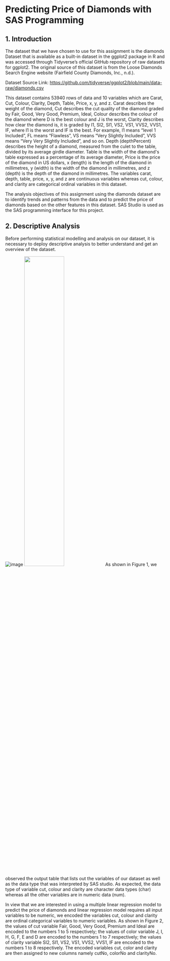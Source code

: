 # Predicting Price of Diamonds with SAS Programming

## 1. Introduction
The dataset that we have chosen to use for this assignment is the diamonds Dataset that is available as a built-in dataset in the ggplot2 package in R and was accessed through Tidyverse’s official GitHub repository of raw datasets for ggplot2. The original source of this dataset is from the Loose Diamonds Search Engine website (Fairfield County Diamonds, Inc., n.d.).  

Dataset Source Link: https://github.com/tidyverse/ggplot2/blob/main/data-raw/diamonds.csv  


This dataset contains 53940 rows of data and 10 variables which are Carat, Cut, Colour, Clarity, Depth, Table, Price, x, y, and z. Carat describes the weight of the diamond, Cut describes the cut quality of the diamond graded by Fair, Good, Very Good, Premium, Ideal, Colour describes the colour of the diamond where D is the best colour and J is the worst, Clarity describes how clear the diamond is, it is graded by I1, SI2, SI1, VS2, VS1, VVS2, VVS1, IF, where I1 is the worst and IF is the best. For example, l1 means “level 1 Included”, FL means “Flawless”, VS means “Very Slightly Included”, VVS means “Very Very Slightly Included”, and so on. Depth (depthPercent) describes the height of a diamond, measured from the culet to the table, divided by its average girdle diameter. Table is the width of the diamond's table expressed as a percentage of its average diameter, Price is the price of the diamond in US dollars, x (length) is the length of the diamond in millimetres, y (width) is the width of the diamond in millimetres, and z (depth) is the depth of the diamond in millimetres. The variables carat, depth, table, price, x, y, and z are continuous variables whereas cut, colour, and clarity are categorical ordinal variables in this dataset.  

The analysis objectives of this assignment using the diamonds dataset are to identify trends and patterns from the data and to predict the price of diamonds based on the other features in this dataset. SAS Studio is used as the SAS programming interface for this project.

## 2. Descriptive Analysis
Before performing statistical modelling and analysis on our dataset, it is necessary to deploy descriptive analysis to better understand and get an overview of the dataset.  

![image](https://user-images.githubusercontent.com/69787181/187031375-0fb5d20b-40b5-4e6c-a76b-dc7c62fae7c7.png)
<img src="https://user-images.githubusercontent.com/69787181/187031375-0fb5d20b-40b5-4e6c-a76b-dc7c62fae7c7.png" width=50% height=50%>
As shown in Figure 1, we observed the output table that lists out the variables of our dataset as well as the data type that was interpreted by SAS studio. As expected, the data type of variable cut, colour and clarity are character data types (char) whereas all the other variables are in numeric data (num).  

In view that we are interested in using a multiple linear regression model to predict the price of diamonds and linear regression model requires all input variables to be numeric, we encoded the variables cut, colour and clarity are ordinal categorical variables to numeric variables. As shown in Figure 2, the values of cut variable Fair, Good, Very Good, Premium and Ideal are encoded to the numbers 1 to 5 respectively; the values of color variable J, I, H, G, F, E and D are encoded to the numbers 1 to 7 respectively; the values of clarity variable SI2, SI1, VS2, VS1, VVS2, VVS1, IF are encoded to the numbers 1 to 8 respectively. The encoded variables cut, color and clarity are then assigned to new columns namely cutNo, colorNo and clarityNo.





















